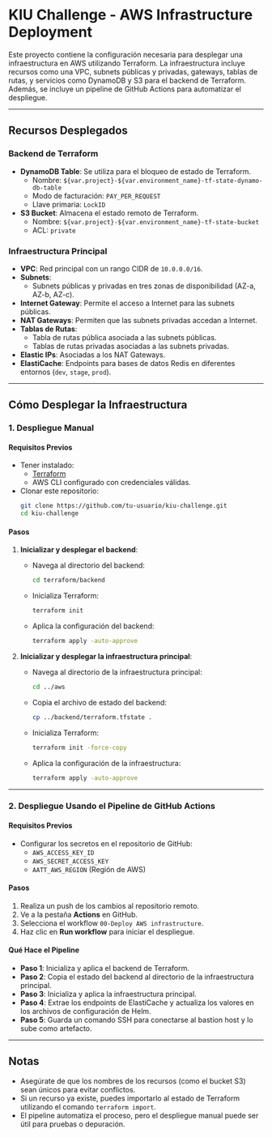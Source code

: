 # KIU Challenge - AWS Infrastructure Deployment

Este proyecto contiene la configuración necesaria para desplegar una infraestructura en AWS utilizando Terraform. La infraestructura incluye recursos como una VPC, subnets públicas y privadas, gateways, tablas de rutas, y servicios como DynamoDB y S3 para el backend de Terraform. Además, se incluye un pipeline de GitHub Actions para automatizar el despliegue.

---

## **Recursos Desplegados**

### **Backend de Terraform**
- **DynamoDB Table**: Se utiliza para el bloqueo de estado de Terraform.
  - Nombre: `${var.project}-${var.environment_name}-tf-state-dynamo-db-table`
  - Modo de facturación: `PAY_PER_REQUEST`
  - Llave primaria: `LockID`
- **S3 Bucket**: Almacena el estado remoto de Terraform.
  - Nombre: `${var.project}-${var.environment_name}-tf-state-bucket`
  - ACL: `private`

### **Infraestructura Principal**
- **VPC**: Red principal con un rango CIDR de `10.0.0.0/16`.
- **Subnets**:
  - Subnets públicas y privadas en tres zonas de disponibilidad (AZ-a, AZ-b, AZ-c).
- **Internet Gateway**: Permite el acceso a Internet para las subnets públicas.
- **NAT Gateways**: Permiten que las subnets privadas accedan a Internet.
- **Tablas de Rutas**:
  - Tabla de rutas pública asociada a las subnets públicas.
  - Tablas de rutas privadas asociadas a las subnets privadas.
- **Elastic IPs**: Asociadas a los NAT Gateways.
- **ElastiCache**: Endpoints para bases de datos Redis en diferentes entornos (`dev`, `stage`, `prod`).

---

## **Cómo Desplegar la Infraestructura**

### **1. Despliegue Manual**

#### **Requisitos Previos**
- Tener instalado:
  - [Terraform](https://www.terraform.io/downloads.html)
  - AWS CLI configurado con credenciales válidas.
- Clonar este repositorio:
  ```bash
  git clone https://github.com/tu-usuario/kiu-challenge.git
  cd kiu-challenge
  ```

#### **Pasos**
1. **Inicializar y desplegar el backend**:
   - Navega al directorio del backend:
     ```bash
     cd terraform/backend
     ```
   - Inicializa Terraform:
     ```bash
     terraform init
     ```
   - Aplica la configuración del backend:
     ```bash
     terraform apply -auto-approve
     ```

2. **Inicializar y desplegar la infraestructura principal**:
   - Navega al directorio de la infraestructura principal:
     ```bash
     cd ../aws
     ```
   - Copia el archivo de estado del backend:
     ```bash
     cp ../backend/terraform.tfstate .
     ```
   - Inicializa Terraform:
     ```bash
     terraform init -force-copy
     ```
   - Aplica la configuración de la infraestructura:
     ```bash
     terraform apply -auto-approve
     ```

---

### **2. Despliegue Usando el Pipeline de GitHub Actions**

#### **Requisitos Previos**
- Configurar los secretos en el repositorio de GitHub:
  - `AWS_ACCESS_KEY_ID`
  - `AWS_SECRET_ACCESS_KEY`
  - `AATT_AWS_REGION` (Región de AWS)

#### **Pasos**
1. Realiza un push de los cambios al repositorio remoto.
2. Ve a la pestaña **Actions** en GitHub.
3. Selecciona el workflow `00-Deploy AWS infrastructure`.
4. Haz clic en **Run workflow** para iniciar el despliegue.

#### **Qué Hace el Pipeline**
- **Paso 1**: Inicializa y aplica el backend de Terraform.
- **Paso 2**: Copia el estado del backend al directorio de la infraestructura principal.
- **Paso 3**: Inicializa y aplica la infraestructura principal.
- **Paso 4**: Extrae los endpoints de ElastiCache y actualiza los valores en los archivos de configuración de Helm.
- **Paso 5**: Guarda un comando SSH para conectarse al bastion host y lo sube como artefacto.

---

## **Notas**
- Asegúrate de que los nombres de los recursos (como el bucket S3) sean únicos para evitar conflictos.
- Si un recurso ya existe, puedes importarlo al estado de Terraform utilizando el comando `terraform import`.
- El pipeline automatiza el proceso, pero el despliegue manual puede ser útil para pruebas o depuración.



